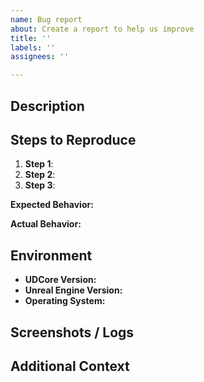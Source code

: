 ```yaml
---
name: Bug report
about: Create a report to help us improve
title: ''
labels: ''
assignees: ''

---
```


## Description
<!-- Provide a concise summary of the issue. Include what you were trying to achieve and what happened instead. -->

## Steps to Reproduce
1. **Step 1**: <!-- e.g., Open the project in Unreal Engine 5 -->
2. **Step 2**: <!-- e.g., Attempt to use the UDCore module -->
3. **Step 3**: <!-- e.g., Notice the error in the console -->

**Expected Behavior:**
<!-- What you expected to happen -->

**Actual Behavior:**
<!-- What actually happened -->

## Environment
- **UDCore Version:** <!-- e.g., v1.2.3 -->
- **Unreal Engine Version:** <!-- e.g., 5.2 -->
- **Operating System:** <!-- e.g., Windows 10, macOS Ventura -->

## Screenshots / Logs
<!-- If applicable, add screenshots or copy-paste relevant log output here. -->

## Additional Context
<!-- Add any other context about the issue here, such as possible causes or additional findings. -->
